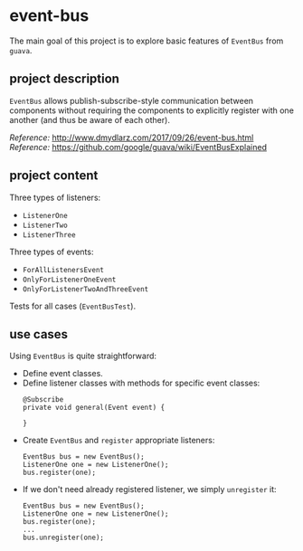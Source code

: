 # event-bus
The main goal of this project is to explore basic features of `EventBus` 
from `guava`.

## project description
`EventBus` allows publish-subscribe-style communication between 
components without requiring the components to explicitly register 
with one another (and thus be aware of each other).  

_Reference:_ http://www.dmydlarz.com/2017/09/26/event-bus.html  
_Reference:_ https://github.com/google/guava/wiki/EventBusExplained

## project content
Three types of listeners:  
* `ListenerOne`  
* `ListenerTwo`  
* `ListenerThree`    

Three types of events:
* `ForAllListenersEvent`  
* `OnlyForListenerOneEvent`  
* `OnlyForListenerTwoAndThreeEvent`  

Tests for all cases (`EventBusTest`).

## use cases
Using `EventBus` is quite straightforward:  
* Define event classes.
* Define listener classes with methods for specific event classes:
    ```
    @Subscribe
    private void general(Event event) {

    }
    ```
* Create `EventBus` and `register` appropriate listeners:
    ```
    EventBus bus = new EventBus();
    ListenerOne one = new ListenerOne();
    bus.register(one);
    ```
* If we don't need already registered listener, we simply `unregister`
it:
    ```
    EventBus bus = new EventBus();
    ListenerOne one = new ListenerOne();
    bus.register(one);
    ...
    bus.unregister(one);
    ```